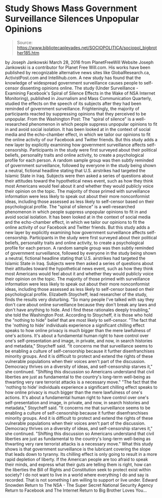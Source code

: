 # Study Shows Mass Government Surveillance Silences Unpopular Opinions

> Source: https://www.bibliotecapleyades.net/SOCIOPOLITICA/sociopol_bigbrother185.htm

by Joseph Jankowski
March 28, 2016 from PlanetFreeWill Website
Joseph Jankowski is a contributor for
Planet Free Will.com.
His works have been published by recognizable alternative news sites like GlobalResearch.ca, ActivistPost.com and Intellihub.com.
A new study has found that the knowledge of widespread government surveillance causes people to self-censor dissenting opinions online. The study (Under Surveillance - Examining Facebook's Spiral of Silence Effects in the Wake of NSA Internet Monitoring), published in Journalism and Mass Communication Quarterly, studied the effects on the speech of its subjects after they had been reminded of government surveillance. Frighteningly, the majority of participants reacted by suppressing opinions that they perceived to be unpopular. From the Washington Post:
The "spiral of silence" is a well-researched phenomenon in which people suppress unpopular opinions to fit in and avoid social isolation. It has been looked at in the context of social media and the echo-chamber effect, in which we tailor our opinions to fit the online activity of our Facebook and Twitter friends. But this study adds a new layer by explicitly examining how government surveillance affects self-censorship. Participants in the study were first surveyed about their political beliefs, personality traits and online activity, to create a psychological profile for each person. A random sample group was then subtly reminded of government surveillance, followed by everyone in the study being shown a neutral, fictional headline stating that U.S. airstrikes had targeted the Islamic State in Iraq. Subjects were then asked a series of questions about their attitudes toward the hypothetical news event, such as how they think most Americans would feel about it and whether they would publicly voice their opinion on the topic. The majority of those primed with surveillance information were less likely to speak out about their more nonconformist ideas, including those assessed as less likely to self-censor based on their psychological profile.
The "spiral of silence" is a well-researched phenomenon in which people suppress unpopular opinions to fit in and avoid social isolation.
It has been looked at in the context of social media and the echo-chamber effect, in which we tailor our opinions to fit the online activity of our Facebook and Twitter friends.
But this study adds a new layer by explicitly examining how government surveillance affects self-censorship. Participants in the study were first surveyed about their political beliefs, personality traits and online activity, to create a psychological profile for each person.
A random sample group was then subtly reminded of government surveillance, followed by everyone in the study being shown a neutral, fictional headline stating that U.S. airstrikes had targeted the Islamic State in Iraq.
Subjects were then asked a series of questions about their attitudes toward the hypothetical news event, such as how they think most Americans would feel about it and whether they would publicly voice their opinion on the topic.
The majority of those primed with surveillance information were less likely to speak out about their more nonconformist ideas, including those assessed as less likely to self-censor based on their psychological profile.
Elizabeth Stoycheff, lead researcher of the study, finds the results very disturbing.
"So many people I've talked with say they don't care about online surveillance because they don't break any laws and don't have anything to hide. And I find these rationales deeply troubling," she told the Washington Post.
According to Stoycheff, it is those who hold the "nothing to hide" belief that are most likely to self-censor.
"The fact that the 'nothing to hide' individuals experience a significant chilling effect speaks to how online privacy is much bigger than the mere lawfulness of one's actions. It's about a fundamental human right to have control over one's self-presentation and image, in private, and now, in search histories and metadata," Stoycheff said. "It concerns me that surveillance seems to be enabling a culture of self-censorship because it further disenfranchises minority groups. And it is difficult to protect and extend the rights of these vulnerable populations when their voices aren't part of the discussion. Democracy thrives on a diversity of ideas, and self-censorship starves it," she continued. "Shifting this discussion so Americans understand that civil liberties are just as fundamental to the country's long-term well-being as thwarting very rare terrorist attacks is a necessary move."
"The fact that the 'nothing to hide' individuals experience a significant chilling effect speaks to how online privacy is much bigger than the mere lawfulness of one's actions.
It's about a fundamental human right to have control over one's self-presentation and image, in private, and now, in search histories and metadata," Stoycheff said.
"It concerns me that surveillance seems to be enabling a culture of self-censorship because it further disenfranchises minority groups. And it is difficult to protect and extend the rights of these vulnerable populations when their voices aren't part of the discussion. Democracy thrives on a diversity of ideas, and self-censorship starves it," she continued.
"Shifting this discussion so Americans understand that civil liberties are just as fundamental to the country's long-term well-being as thwarting very rare terrorist attacks is a necessary move."
What this study shows is that government surveillance is the lubricant covering the slope that leads down to tyranny.
Its chilling effect is only going to result in a more rapid depletion of liberty. If the American people are too afraid to speak their minds, and express what their guts are telling them is right, how can the liberties the Bill of Rights and Constitution seek to protect exist within society?
I do not want to live in a world
where everything I do and say
is recorded.
That is not something
I am willing to support
or live under.
Edward Snowden
Return to The NSA - The Super Secret National Security Agency
Return to Facebook and The Internet
Return to Big Brother Loves You...
